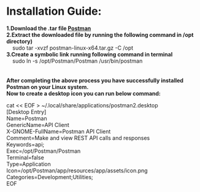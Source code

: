 # Installation Guide:

**1.Download the **.tar** file [Postman](https://www.postman.com/downloads/)</br>**
**2.Extract the downloaded file by running the following command in **/opt** directory)</br>**
&nbsp;&nbsp;&nbsp; sudo tar -xvzf postman-linux-x64.tar.gz -C /opt</br>
**3.Create a symbolic link running following command in terminal</br>**
&nbsp;&nbsp;&nbsp; sudo ln -s /opt/Postman/Postman /usr/bin/postman</br>
</br>
</br>
**After completing the above process you have successfully installed Postman on your Linux system.</br>
Now to create a desktop icon you can run below command:</br>**

cat << EOF > ~/.local/share/applications/postman2.desktop</br>
[Desktop Entry]</br>
Name=Postman</br>
GenericName=API Client</br>
X-GNOME-FullName=Postman API Client</br>
Comment=Make and view REST API calls and responses</br>
Keywords=api;</br>
Exec=/opt/Postman/Postman</br>
Terminal=false</br>
Type=Application</br>
Icon=/opt/Postman/app/resources/app/assets/icon.png</br>
Categories=Development;Utilities;</br>
EOF</br>
